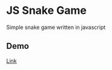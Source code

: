 # JS Snake Game
Simple snake game written in javascript

## Demo
[Link](https://pushpendra1998.github.io/js_snake_game/)
